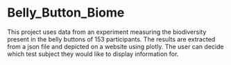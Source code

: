 # Belly_Button_Biome

This project uses data from an experiment measuring the biodiversity present in the belly buttons of 153 participants. The results are extracted from a json file and depicted on a website using plotly. The user can decide which test subject they would like to display information for.